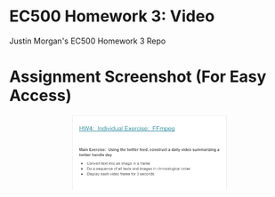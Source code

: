 # EC500 Homework 3: Video
Justin Morgan's EC500 Homework 3 Repo

# Assignment Screenshot (For Easy Access)
<p align="center">
<img src="./resources/AssignmentImage.png" width="55%" />
</p>